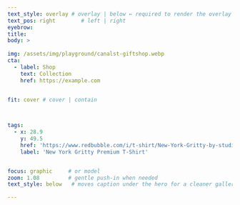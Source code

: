 ```yaml
---
text_style: overlay # overlay | below ← required to render the overlay block
text_pos: right        # left | right
eyebrow: 
title: 
body: >
  
img: /assets/img/playground/canalst-giftshop.webp
cta:
  - label: Shop
    text: Collection
    href: https://example.com

    
fit: cover # cover | contain



tags:
  - x: 28.9
    y: 49.5
    href: 'https://www.redbubble.com/i/t-shirt/New-York-Gritty-by-studioRich/173353266.LKP5W'
    label: 'New York Gritty Premium T-Shirt'


focus: graphic     # or model
zoom: 1.08         # gentle push-in when needed
text_style: below   # moves caption under the hero for a cleaner gallery vibe

---
```


